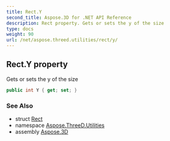 ```yaml
---
title: Rect.Y
second_title: Aspose.3D for .NET API Reference
description: Rect property. Gets or sets the y of the size
type: docs
weight: 90
url: /net/aspose.threed.utilities/rect/y/
---
```

## Rect.Y property

Gets or sets the y of the size

```csharp
public int Y { get; set; }
```

### See Also

* struct [Rect](../)
* namespace [Aspose.ThreeD.Utilities](../../../aspose.threed.utilities/)
* assembly [Aspose.3D](../../../)


